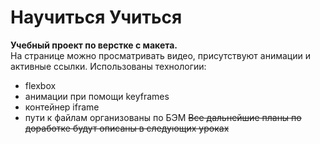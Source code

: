# Научиться Учиться
**Учебный проект по верстке с макета.**  
На странице можно просматривать видео, присутствуют анимации и активные ссылки.
Использованы технологии:
* flexbox
* анимации при помощи keyframes
* контейнер iframe
* пути к файлам организованы по БЭМ
~~Все дальнейшие планы по доработке будут описаны в следующих уроках~~
